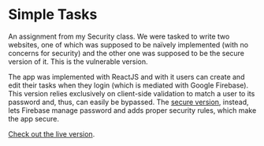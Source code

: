 # Simple Tasks

An assignment from my Security class. We were tasked to write two websites, one of which was supposed to be naïvely implemented (with no concerns for security) and the other one was supposed to be the secure version of it. This is the vulnerable version.

The app was implemented with ReactJS and with it users can create and edit their tasks when they login (which is mediated with Google Firebase). This version relies exclusively on client-side validation to match a user to its password and, thus, can easily be bypassed. The [secure version](https://github.com/heldersrvio/secure-simple-tasks), instead, lets Firebase manage password and adds proper security rules, which make the app secure.

[Check out the live version](https://heldersrvio.github.io/simple-tasks/).
